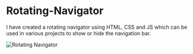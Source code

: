 # Rotating-Navigator
I have created a rotating navigator using HTML, CSS and JS which can be used in various projects to show or hide the navigation bar.


![Rotating Navigator](https://user-images.githubusercontent.com/97402437/156526337-d6baf66b-08a3-4754-a3c6-c6072707004b.png)
